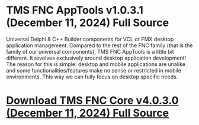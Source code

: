 # TMS FNC AppTools v1.0.3.1 (December 11, 2024) Full Source

Universal Delphi & C++ Builder components for VCL or FMX desktop application management. Compared to the rest of the FNC family (that is the family of our universal components), TMS FNC AppTools is a little bit different. It revolves exclusively around desktop application development! The reason for this is simple: desktop and mobile applications are unalike and some functionalities/features make no sense or restricted in mobile environments. This way we can fully focus on desktop specific needs.

# [Download TMS FNC Core v4.0.3.0 (December 11, 2024) Full Source​](https://developer.team/delphi/35116-tms-fnc-apptools-v1031-december-11-2024-full-source.html)
